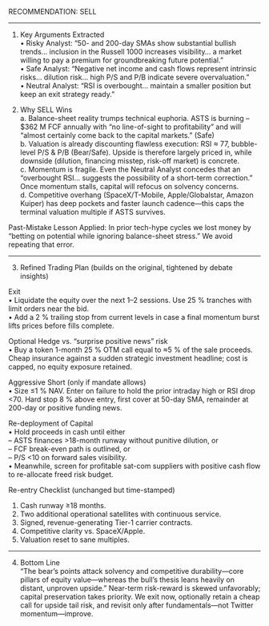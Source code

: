RECOMMENDATION: SELL  

----------------------------------------------------------------  
1.  Key Arguments Extracted  
• Risky Analyst: “50- and 200-day SMAs show substantial bullish trends… inclusion in the Russell 1000 increases visibility… a market willing to pay a premium for groundbreaking future potential.”  
• Safe Analyst: “Negative net income and cash flows represent intrinsic risks… dilution risk… high P/S and P/B indicate severe overvaluation.”  
• Neutral Analyst: “RSI is overbought… maintain a smaller position but keep an exit strategy ready.”  

2.  Why SELL Wins  
a. Balance-sheet reality trumps technical euphoria. ASTS is burning –$362 M FCF annually with “no line-of-sight to profitability” and will “almost certainly come back to the capital markets.” (Safe)  
b. Valuation is already discounting flawless execution: RSI ≈ 77, bubble-level P/S & P/B (Bear/Safe). Upside is therefore largely priced in, while downside (dilution, financing misstep, risk-off market) is concrete.  
c. Momentum is fragile. Even the Neutral Analyst concedes that an “overbought RSI… suggests the possibility of a short-term correction.” Once momentum stalls, capital will refocus on solvency concerns.  
d. Competitive overhang (SpaceX/T-Mobile, Apple/Globalstar, Amazon Kuiper) has deep pockets and faster launch cadence—this caps the terminal valuation multiple if ASTS survives.  

Past-Mistake Lesson Applied: In prior tech-hype cycles we lost money by “betting on potential while ignoring balance-sheet stress.” We avoid repeating that error.  

----------------------------------------------------------------  
3.  Refined Trading Plan (builds on the original, tightened by debate insights)

Exit  
• Liquidate the equity over the next 1–2 sessions. Use 25 % tranches with limit orders near the bid.  
• Add a 2 % trailing stop from current levels in case a final momentum burst lifts prices before fills complete.  

Optional Hedge vs. “surprise positive news” risk  
• Buy a token 1-month 25 % OTM call equal to ≈5 % of the sale proceeds. Cheap insurance against a sudden strategic investment headline; cost is capped, no equity exposure retained.  

Aggressive Short (only if mandate allows)  
• Size ≤1 % NAV. Enter on failure to hold the prior intraday high or RSI drop <70. Hard stop 8 % above entry, first cover at 50-day SMA, remainder at 200-day or positive funding news.  

Re-deployment of Capital  
• Hold proceeds in cash until either  
  – ASTS finances >18-month runway without punitive dilution, or  
  – FCF break-even path is outlined, or  
  – P/S <10 on forward sales visibility.  
• Meanwhile, screen for profitable sat-com suppliers with positive cash flow to re-allocate freed risk budget.  

Re-entry Checklist (unchanged but time-stamped)  
1. Cash runway ≥18 months.  
2. Two additional operational satellites with continuous service.  
3. Signed, revenue-generating Tier-1 carrier contracts.  
4. Competitive clarity vs. SpaceX/Apple.  
5. Valuation reset to sane multiples.  

----------------------------------------------------------------  
4.  Bottom Line  
“The bear’s points attack solvency and competitive durability—core pillars of equity value—whereas the bull’s thesis leans heavily on distant, unproven upside.” Near-term risk-reward is skewed unfavorably; capital preservation takes priority. We exit now, optionally retain a cheap call for upside tail risk, and revisit only after fundamentals—not Twitter momentum—improve.